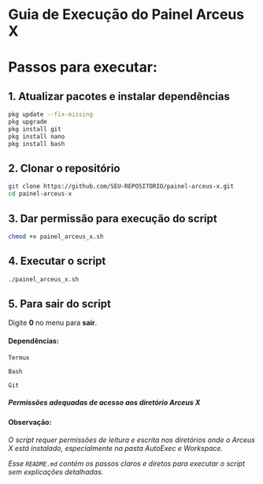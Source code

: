 # Guia de Execução do Painel Arceus X

# Passos para executar:

## 1. **Atualizar pacotes e instalar dependências**
   ```bash
   pkg update --fix-missing
   pkg upgrade
   pkg install git
   pkg install nano
   pkg install bash
```
## 2. Clonar o repositório

```bash
git clone https://github.com/SEU-REPOSITORIO/painel-arceus-x.git
cd painel-arceus-x
```

## 3. Dar permissão para execução do script

```bash
chmod +x painel_arceus_x.sh
```


## 4. Executar o script

```bash
./painel_arceus_x.sh
```


## 5. Para sair do script

Digite **0** no menu para **sair**.




#### Dependências:

`Termux`

`Bash`

`Git`

##### Permissões adequadas de acesso aos diretório Arceus X

#### Observação:

*O script requer permissões de leitura e escrita nos diretórios onde o Arceus X está instalado, especialmente na pasta AutoExec e Workspace.*


*Esse `README.md` contém os passos claros e diretos para executar o script sem explicações detalhadas.*

